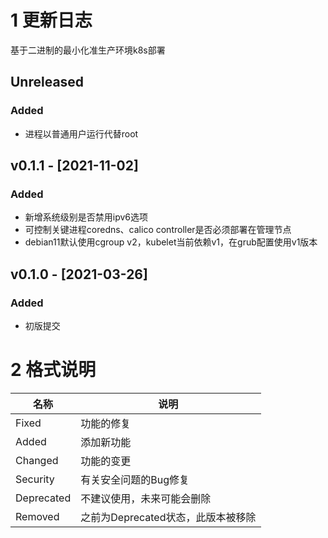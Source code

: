# 1 更新日志

基于二进制的最小化准生产环境k8s部署

## Unreleased

### Added

- 进程以普通用户运行代替root

## v0.1.1 - [2021-11-02]

### Added

- 新增系统级别是否禁用ipv6选项
- 可控制关键进程coredns、calico controller是否必须部署在管理节点
- debian11默认使用cgroup v2，kubelet当前依赖v1，在grub配置使用v1版本

## v0.1.0 - [2021-03-26]

### Added

- 初版提交

# 2 格式说明

名称 | 说明
------|----------
Fixed | 功能的修复
Added | 添加新功能
Changed    | 功能的变更
Security   | 有关安全问题的Bug修复
Deprecated | 不建议使用，未来可能会删除
Removed    | 之前为Deprecated状态，此版本被移除
